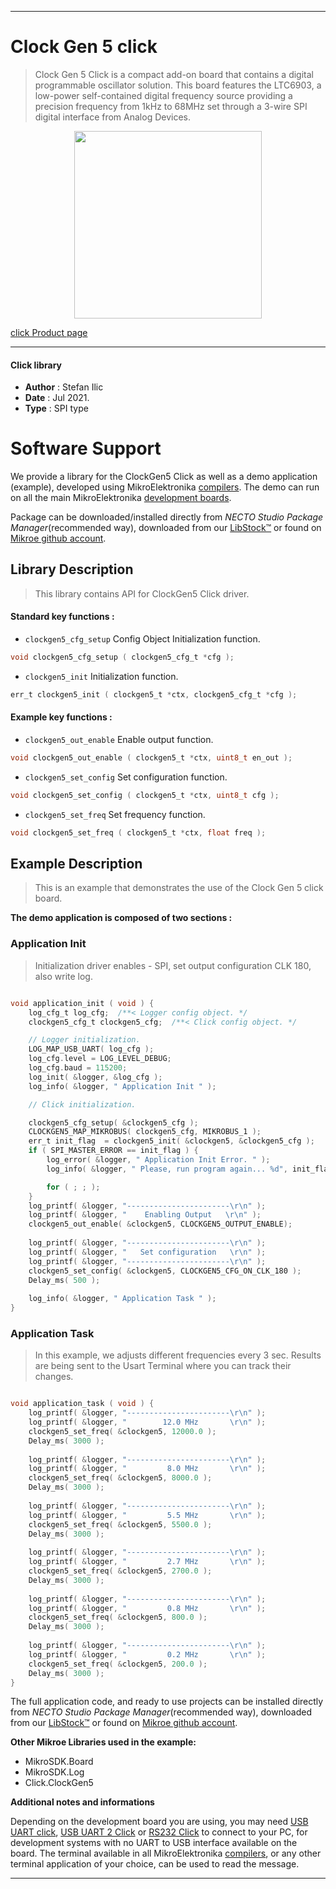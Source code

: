 
---
# Clock Gen 5 click

> Clock Gen 5 Click is a compact add-on board that contains a digital programmable oscillator solution. This board features the LTC6903, a low-power self-contained digital frequency source providing a precision frequency from 1kHz to 68MHz set through a 3-wire SPI digital interface from Analog Devices. 

<p align="center">
  <img src="https://download.mikroe.com/images/click_for_ide/clockgen5_click.png" height=300px>
</p>

[click Product page](https://www.mikroe.com/clock-gen-5-click)

---


#### Click library

- **Author**        : Stefan Ilic
- **Date**          : Jul 2021.
- **Type**          : SPI type


# Software Support

We provide a library for the ClockGen5 Click
as well as a demo application (example), developed using MikroElektronika
[compilers](https://www.mikroe.com/necto-studio).
The demo can run on all the main MikroElektronika [development boards](https://www.mikroe.com/development-boards).

Package can be downloaded/installed directly from *NECTO Studio Package Manager*(recommended way), downloaded from our [LibStock&trade;](https://libstock.mikroe.com) or found on [Mikroe github account](https://github.com/MikroElektronika/mikrosdk_click_v2/tree/master/clicks).

## Library Description

> This library contains API for ClockGen5 Click driver.

#### Standard key functions :

- `clockgen5_cfg_setup` Config Object Initialization function.
```c
void clockgen5_cfg_setup ( clockgen5_cfg_t *cfg );
```

- `clockgen5_init` Initialization function.
```c
err_t clockgen5_init ( clockgen5_t *ctx, clockgen5_cfg_t *cfg );
```

#### Example key functions :

- `clockgen5_out_enable` Enable output function.
```c
void clockgen5_out_enable ( clockgen5_t *ctx, uint8_t en_out );
```

- `clockgen5_set_config` Set configuration function.
```c
void clockgen5_set_config ( clockgen5_t *ctx, uint8_t cfg );
```

- `clockgen5_set_freq` Set frequency function.
```c
void clockgen5_set_freq ( clockgen5_t *ctx, float freq );
```

## Example Description

> This is an example that demonstrates the use of the Clock Gen 5 click board.

**The demo application is composed of two sections :**

### Application Init

> Initialization driver enables - SPI, set output configuration CLK 180, also write log.

```c

void application_init ( void ) {
    log_cfg_t log_cfg;  /**< Logger config object. */
    clockgen5_cfg_t clockgen5_cfg;  /**< Click config object. */

    // Logger initialization.
    LOG_MAP_USB_UART( log_cfg );
    log_cfg.level = LOG_LEVEL_DEBUG;
    log_cfg.baud = 115200;
    log_init( &logger, &log_cfg );
    log_info( &logger, " Application Init " );

    // Click initialization.

    clockgen5_cfg_setup( &clockgen5_cfg );
    CLOCKGEN5_MAP_MIKROBUS( clockgen5_cfg, MIKROBUS_1 );
    err_t init_flag  = clockgen5_init( &clockgen5, &clockgen5_cfg );
    if ( SPI_MASTER_ERROR == init_flag ) {
        log_error( &logger, " Application Init Error. " );
        log_info( &logger, " Please, run program again... %d", init_flag );

        for ( ; ; );
    }
    log_printf( &logger, "-----------------------\r\n" );
    log_printf( &logger, "    Enabling Output   \r\n" );
    clockgen5_out_enable( &clockgen5, CLOCKGEN5_OUTPUT_ENABLE);
    
    log_printf( &logger, "-----------------------\r\n" );
    log_printf( &logger, "   Set configuration   \r\n" );
    log_printf( &logger, "-----------------------\r\n" );
    clockgen5_set_config( &clockgen5, CLOCKGEN5_CFG_ON_CLK_180 );
    Delay_ms( 500 );
    
    log_info( &logger, " Application Task " );
}

```

### Application Task

> In this example, we adjusts different frequencies every 3 sec. Results are being sent to the Usart Terminal where you can track their changes.

```c

void application_task ( void ) {
    log_printf( &logger, "-----------------------\r\n" );
    log_printf( &logger, "        12.0 MHz       \r\n" );
    clockgen5_set_freq( &clockgen5, 12000.0 );
    Delay_ms( 3000 );
    
    log_printf( &logger, "-----------------------\r\n" );
    log_printf( &logger, "         8.0 MHz       \r\n" );
    clockgen5_set_freq( &clockgen5, 8000.0 );
    Delay_ms( 3000 );
    
    log_printf( &logger, "-----------------------\r\n" );
    log_printf( &logger, "         5.5 MHz       \r\n" );
    clockgen5_set_freq( &clockgen5, 5500.0 );
    Delay_ms( 3000 );
    
    log_printf( &logger, "-----------------------\r\n" );
    log_printf( &logger, "         2.7 MHz       \r\n" );
    clockgen5_set_freq( &clockgen5, 2700.0 );
    Delay_ms( 3000 );
    
    log_printf( &logger, "-----------------------\r\n" );
    log_printf( &logger, "         0.8 MHz       \r\n" );
    clockgen5_set_freq( &clockgen5, 800.0 );
    Delay_ms( 3000 );
    
    log_printf( &logger, "-----------------------\r\n" );
    log_printf( &logger, "         0.2 MHz       \r\n" );
    clockgen5_set_freq( &clockgen5, 200.0 );
    Delay_ms( 3000 );
}

```


The full application code, and ready to use projects can be installed directly from *NECTO Studio Package Manager*(recommended way), downloaded from our [LibStock&trade;](https://libstock.mikroe.com) or found on [Mikroe github account](https://github.com/MikroElektronika/mikrosdk_click_v2/tree/master/clicks).

**Other Mikroe Libraries used in the example:**

- MikroSDK.Board
- MikroSDK.Log
- Click.ClockGen5

**Additional notes and informations**

Depending on the development board you are using, you may need
[USB UART click](http://shop.mikroe.com/usb-uart-click),
[USB UART 2 Click](http://shop.mikroe.com/usb-uart-2-click) or
[RS232 Click](http://shop.mikroe.com/rs232-click) to connect to your PC, for
development systems with no UART to USB interface available on the board. The
terminal available in all MikroElektronika
[compilers](http://shop.mikroe.com/compilers), or any other terminal application
of your choice, can be used to read the message.

---
